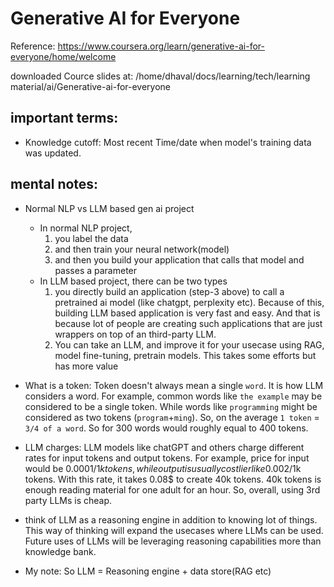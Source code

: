 # Generative AI for Everyone

Reference: https://www.coursera.org/learn/generative-ai-for-everyone/home/welcome

downloaded Cource slides at: /home/dhaval/docs/learning/tech/learning material/ai/Generative-ai-for-everyone


## important terms:

- Knowledge cutoff: Most recent Time/date when model's training data was updated.

## mental notes:

- Normal NLP vs LLM based gen ai project
  - In normal NLP project,
    1. you label the data
    2. and then train your neural network(model)
    3. and then you build your application that calls that model and passes a parameter
  - In LLM based project, there can be two types
    1. you directly build an application (step-3 above) to call a pretrained ai model (like chatgpt, perplexity etc). Because of this, building LLM based application is very fast and easy. And that is because lot of people are creating such applications that are just wrappers on top of an third-party LLM.
    2. You can take an LLM, and improve it for your usecase using RAG, model fine-tuning, pretrain models. This takes some efforts but has more value

- What is a token:
  Token doesn't always mean a single `word`. It is how LLM considers a word. For example, common words like `the example` may be considered to be a single token. While words like `programming` might be considered as two tokens (`program`+`ming`). So, on the average `1 token` = `3/4 of a word`. So for 300 words would roughly equal to 400 tokens.
- LLM charges: LLM models like chatGPT and others charge different rates for input tokens and output tokens. For example, price for input would be 0.0001$/1k tokens, while output is usually costlier like 0.002$/1k tokens. With this rate, it takes 0.08$ to create 40k tokens. 40k tokens is enough reading material for one adult for an hour. So, overall, using 3rd party LLMs is cheap.

- think of LLM as a reasoning engine in addition to knowing lot of things. This way of thinking will expand the usecases where LLMs can be used. Future uses of LLMs will be leveraging reasoning capabilities more than knowledge bank.
- My note: So LLM = Reasoning engine + data store(RAG etc)
